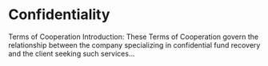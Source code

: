 # Confidentiality

Terms of Cooperation
Introduction: These Terms of Cooperation govern the relationship between the company specializing in confidential fund recovery and the client seeking such services...